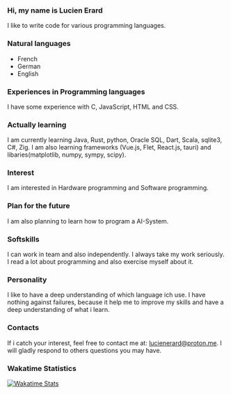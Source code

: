 ### Hi, my name is Lucien Erard
I like to write code for various programming languages.

### Natural languages
- French
- German
- English
  
### Experiences in Programming languages
I have some experience with C, JavaScript, HTML and CSS.

### Actually learning
I am currently learning Java, Rust, python, Oracle SQL, Dart, Scala, sqlite3, C#, Zig. I am also learning frameworks (Vue.js, Flet, React.js, tauri) and libaries(matplotlib, numpy, sympy, scipy). 

### Interest
I am interested in Hardware programming and Software programming.

### Plan for the future
I am also planning to learn how to program a AI-System.

### Softskills
I can work in team and also independently.
I always take my work seriously. I read a lot about programming and also exercise myself about it.

### Personality
I like to have a deep understanding of which language ich use. I have nothing against failures, because it help me to improve my skills and have a deep understanding of what i learn.

### Contacts
If i catch your interest, feel free to contact me at: lucienerard@proton.me.
I will gladly respond to others questions you may have.

### Wakatime Statistics
[![Wakatime Stats](https://github-readme-stats.vercel.app/api/wakatime?username=erardlucien&theme=white&hide=properties,yaml,text,jshell,batchfile,json,git+config,gitignore+file,IDEA_MODULE,CLASS,CSV,PHP&langs_count=15)](https://wakatime.com/@erardlucien)
